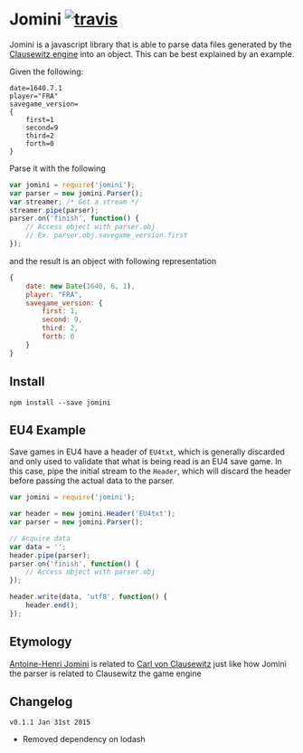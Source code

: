 # Jomini [![travis][travis-image]][travis-url]

[travis-image]: https://img.shields.io/travis/nickbabcock/jomini.svg?style=flat
[travis-url]: https://travis-ci.org/nickbabcock/jomini

Jomini is a javascript library that is able to parse data files generated by
the [Clausewitz engine][] into an object. This can be best explained by an
example.

Given the following:

```
date=1640.7.1
player="FRA"
savegame_version=
{
    first=1
    second=9
    third=2
    forth=0
}
```

Parse it with the following

```js
var jomini = require('jomini');
var parser = new jomini.Parser();
var streamer; /* Get a stream */
streamer.pipe(parser);
parser.on('finish', function() {
    // Access object with parser.obj
    // Ex. parser.obj.savegame_version.first    
});
```

and the result is an object with following representation

```js
{
    date: new Date(1640, 6, 1),
    player: "FRA",
    savegame_version: {
        first: 1,
        second: 9,
        third: 2,
        forth: 0
    }
}
```

## Install

```
npm install --save jomini
```

## EU4 Example

Save games in EU4 have a header of `EU4txt`, which is generally discarded and
only used to validate that what is being read is an EU4 save game. In this
case, pipe the initial stream to the `Header`, which will discard the header
before passing the actual data to the parser.

```js
var jomini = require('jomini');

var header = new jomini.Header('EU4txt');
var parser = new jomini.Parser();

// Acquire data
var data = '';
header.pipe(parser);
parser.on('finish', function() {
    // Access object with parser.obj
});

header.write(data, 'utf8', function() {
    header.end();    
});
```

## Etymology

[Antoine-Henri Jomini][Jomini] is related to [Carl von Clausewitz][Clausewitz]
just like how Jomini the parser is related to Clausewitz the game engine

## Changelog

`v0.1.1 Jan 31st 2015`

- Removed dependency on lodash

[Clausewitz engine]: http://en.wikipedia.org/wiki/Paradox_Development_Studio#Clausewitz_Engine
[Clausewitz]: http://en.wikipedia.org/wiki/Carl_von_Clausewitz
[Jomini]: http://en.wikipedia.org/wiki/Antoine-Henri_Jomini
